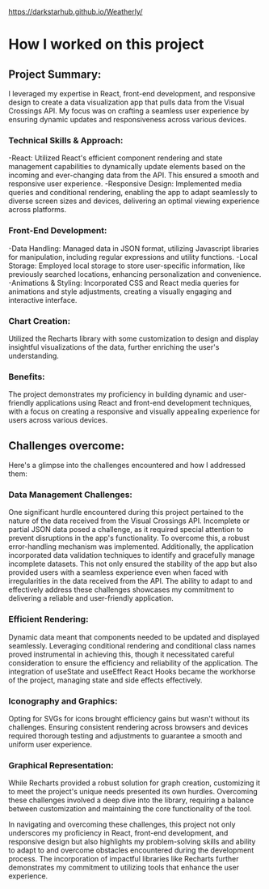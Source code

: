 https://darkstarhub.github.io/Weatherly/

# How I worked on this project  


## Project Summary: 
I leveraged my expertise in React, front-end development, and responsive design to create a data visualization app that pulls data from the Visual Crossings API. My focus was on crafting a seamless user experience by ensuring dynamic updates and responsiveness across various devices.

### Technical Skills & Approach:
-React: Utilized React's efficient component rendering and state management capabilities to dynamically update elements based on the incoming and ever-changing data from the API. This ensured a smooth and responsive user experience.
-Responsive Design: Implemented media queries and conditional rendering, enabling the app to adapt seamlessly to diverse screen sizes and devices, delivering an optimal viewing experience across platforms.

### Front-End Development:
-Data Handling: Managed data in JSON format, utilizing Javascript libraries for manipulation, including regular expressions and utility functions.
-Local Storage: Employed local storage to store user-specific information, like previously searched locations, enhancing personalization and convenience.
-Animations & Styling: Incorporated CSS and React media queries for animations and style adjustments, creating a visually engaging and interactive interface.

### Chart Creation: 
Utilized the Recharts library with some customization to design and display insightful visualizations of the data, further enriching the user's understanding.

### Benefits: 
The project demonstrates my proficiency in building dynamic and user-friendly applications using React and front-end development techniques, with a focus on creating a responsive and visually appealing experience for users across various devices.

## Challenges overcome:

Here's a glimpse into the challenges encountered and how I addressed them:

### Data Management Challenges: 
One significant hurdle encountered during this project pertained to the nature of the data received from the Visual Crossings API. Incomplete or partial JSON data posed a challenge, as it required special attention to prevent disruptions in the app's functionality. To overcome this, a robust error-handling mechanism was implemented. Additionally, the application incorporated data validation techniques to identify and gracefully manage incomplete datasets. This not only ensured the stability of the app but also provided users with a seamless experience even when faced with irregularities in the data received from the API. The ability to adapt to and effectively address these challenges showcases my commitment to delivering a reliable and user-friendly application.

### Efficient Rendering: 
Dynamic data meant that components needed to be updated and displayed seamlessly. Leveraging conditional rendering and conditional class names proved instrumental in achieving this, though it necessitated careful consideration to ensure the efficiency and reliability of the application. The integration of useState and useEffect React Hooks became the workhorse of the project, managing state and side effects effectively.

### Iconography and Graphics: 
Opting for SVGs for icons brought efficiency gains but wasn't without its challenges. Ensuring consistent rendering across browsers and devices required thorough testing and adjustments to guarantee a smooth and uniform user experience. 

### Graphical Representation: 
While Recharts provided a robust solution for graph creation, customizing it to meet the project's unique needs presented its own hurdles. Overcoming these challenges involved a deep dive into the library, requiring a balance between customization and maintaining the core functionality of the tool.

In navigating and overcoming these challenges, this project not only underscores my proficiency in React, front-end development, and responsive design but also highlights my problem-solving skills and ability to adapt to and overcome obstacles encountered during the development process. The incorporation of impactful libraries like Recharts further demonstrates my commitment to utilizing tools that enhance the user experience.
